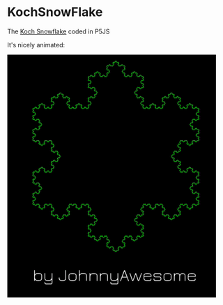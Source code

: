 # KochSnowFlake

The [Koch Snowflake](https://en.wikipedia.org/wiki/Koch_snowflake) coded in P5JS

It's nicely animated:

![KochSnowFlake](https://github.com/johnnyawesome/KochSnowFlake/blob/master/KochSnowFlake/DemoImage/KochSnowflake.gif)
